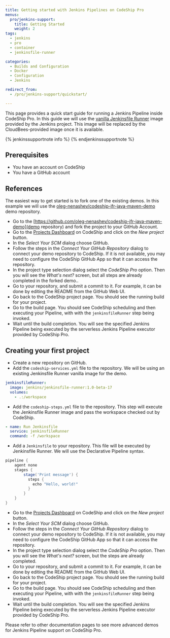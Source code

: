 ```yaml
---
title: Getting started with Jenkins Pipelines on CodeShip Pro
menus:
  pro/jenkins-support:
    title: Getting Started
    weight: 2
tags:
  - jenkins
  - pro
  - container
  - jenkinsfile-runner

categories:
  - Builds and Configuration
  - Docker
  - Configuration
  - Jenkins

redirect_from:
  - /pro/jenkins-support/quickstart/

---
```


This page provides a quick start guide for running a Jenkins Pipeline inside CodeShip Pro.
In this guide we will use the [vanilla Jenkinsfile Runner](https://github.com/jenkinsci/jenkinsfile-runner/tree/master/vanilla-package) image provided by the Jenkins project.
This image will be replaced by the CloudBees-provided image once it is available.

{% jenkinssupportnote info %}
{% endjenkinssupportnote %}

## Prerequisites

* You have an account on CodeShip
* You have a GitHub account

## References

The easiest way to get started is to fork one of the existing demos.
In this example we will use the [oleg-nenashev/codeship-jfr-java-maven-demo](https://github.com/oleg-nenashev/codeship-jfr-java-maven-demo) demo repository.

* Go to the [https://github.com/oleg-nenashev/codeship-jfr-java-maven-demo](demo repository) and fork the project to your GitHub Account.
* Go to the [Projects Dashboard](https://app.codeship.com/projects) on CodeShip and click on the _New project_ button.
* In the _Select Your SCM_ dialog choose GitHub.
* Follow the steps in the _Connect Your GitHub Repository_ dialog to connect your demo repository to CodeShip.
  If it is not available, you may need to configure the CodeShip GitHub App so that it can access the repository.
* In the project type selection dialog select the _CodeShip Pro_ option.
  Then you will see the _What's next?_ screen, but all steps are already completed in the forked demo..
* Go to your repository, and submit a commit to it.
  For example, it can be done by editing the README from the GitHub Web UI.
* Go back to the CodeShip project page.
  You should see the running build for your project.
* Go to the build page. You should see CodeShip scheduling and then executing your Pipeline, with with the `jenkinsfileRunner` step being invoked.
* Wait until the build completion. You will see the specified Jenkins Pipeline being executed by the serverless Jenkins Pipeline executor provided by CodeShip Pro.

## Creating your first project

* Create a new repository on GitHub.
* Add the `codeship-services.yml` file to the repository.
   We will be using an existing Jenkinsfile Runner vanilla image for the demo.

```yaml
jenkinsfileRunner:
  image: jenkins/jenkinsfile-runner:1.0-beta-17
  volumes:
    - .:/workspace
```

* Add the `codeship-steps.yml` file to the repository.
   This step will execute the Jenkinsfile Runner image and pass the workspace checked out by CodeShip.

```yaml
- name: Run Jenkinsfile
  service: jenkinsfileRunner
  command: -f /workspace
```

* Add a `Jenkinsfile` to your repository.
   This file will be executed by Jenkinsfile Runner.
   We will use the Declarative Pipeline syntax.

```groovy
pipeline {
    agent none
    stages {
        stage('Print message') {
          steps {
            echo "Hello, world!"
          }
        }
    }
}
```

* Go to the [Projects Dashboard](https://app.codeship.com/projects) on CodeShip and click on the _New project_ button.
* In the _Select Your SCM_ dialog choose GitHub.
* Follow the steps in the _Connect Your GitHub Repository_ dialog to connect your demo repository to CodeShip.
  If it is not available, you may need to configure the CodeShip GitHub App so that it can access the repository.
* In the project type selection dialog select the _CodeShip Pro_ option.
  Then you will see the _What's next?_ screen, but the steps are already completed.
* Go to your repository, and submit a commit to it.
  For example, it can be done by editing the README from the GitHub Web UI.
* Go back to the CodeShip project page.
  You should see the running build for your project.
* Go to the build page. You should see CodeShip scheduling and then executing your Pipeline, with with the `jenkinsfileRunner` step being invoked.
* Wait until the build completion. You will see the specified Jenkins Pipeline being executed by the serverless Jenkins Pipeline executor provided by CodeShip Pro.

Please refer to other documentation pages to see more advanced demos for Jenkins Pipeline support on CodeShip Pro.
